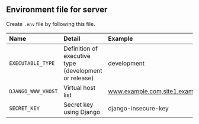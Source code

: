 ## Environment file for server
Create `.env` file by following this file.

| Name | Detail | Example |
| :--- | :--- | :--- |
| `EXECUTABLE_TYPE` | Definition of executive type (development or release) | development |
| `DJANGO_WWW_VHOST` | Virtual host list | www.example.com,site1.example.com |
| `SECRET_KEY` | Secret key using Django | django-insecure-key |